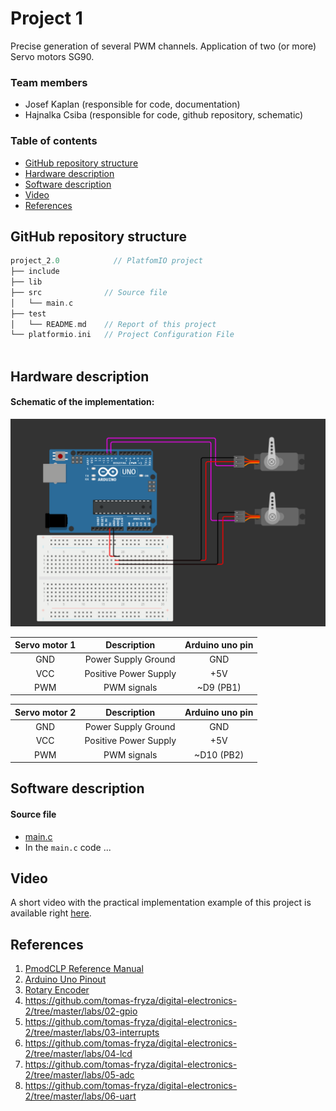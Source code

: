 # Project 1

Precise generation of several PWM channels. Application of two (or more) Servo motors SG90.

### Team members

* Josef Kaplan (responsible for code, documentation)
* Hajnalka Csiba (responsible for code, github repository, schematic)

### Table of contents

* [GitHub repository structure](#github)
* [Hardware description](#hardware)
* [Software description](#software)
* [Video](#video)
* [References](#references)

<a name="github"></a>

## GitHub repository structure

   ```c
   project_2.0            // PlatfomIO project
   ├── include         
   ├── lib             
   ├── src              // Source file
   │   └── main.c
   ├── test
   │   └── README.md    // Report of this project
   └── platformio.ini   // Project Configuration File
         
   ```
<a name="hardware"></a>

## Hardware description

#### Schematic of the implementation:

![your figure](schema.png)

| **Servo motor 1** | **Description** | **Arduino uno pin** |
| :-: | :-: | :-: |
| GND | Power Supply Ground | GND |
| VCC | Positive Power Supply | +5V |
| PWM | PWM signals | ~D9 (PB1) |

| **Servo motor 2** | **Description** | **Arduino uno pin** |
| :-: | :-: | :-: |
| GND | Power Supply Ground | GND |
| VCC | Positive Power Supply | +5V |
| PWM | PWM signals | ~D10 (PB2) |

<a name="software"></a>

## Software description

#### Source file

* [main.c]()
* In the `main.c` code ...

<a name="video"></a>

## Video

A short video with the practical implementation example of this project is available right [here]().

<a name="references"></a>

## References

1. [PmodCLP Reference Manual](https://digilent.com/reference/pmod/pmodclp/reference-manual?redirect=1)
2. [Arduino Uno Pinout](https://docs.arduino.cc/retired/boards/arduino-uno-rev3-with-long-pins)
3. [Rotary Encoder](https://howtomechatronics.com/tutorials/arduino/rotary-encoder-works-use-arduino/)
4. https://github.com/tomas-fryza/digital-electronics-2/tree/master/labs/02-gpio
5. https://github.com/tomas-fryza/digital-electronics-2/tree/master/labs/03-interrupts
6. https://github.com/tomas-fryza/digital-electronics-2/tree/master/labs/04-lcd
7. https://github.com/tomas-fryza/digital-electronics-2/tree/master/labs/05-adc
8. https://github.com/tomas-fryza/digital-electronics-2/tree/master/labs/06-uart
